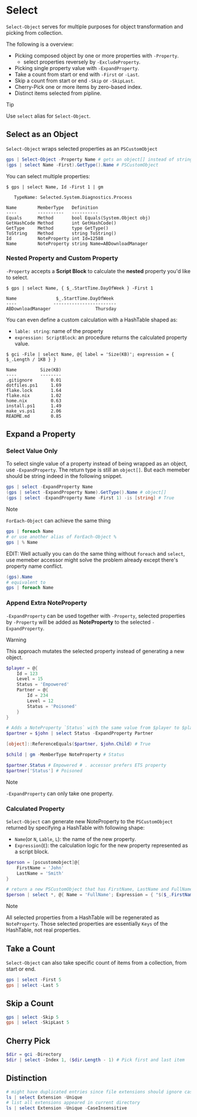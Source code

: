# Select

`Select-Object` serves for multiple purposes for object transformation and picking from collection.

The following is a overview:

- Picking composed object by one or more properties with `-Property`.
    - select properties reversely by `-ExcludeProperty`.
- Picking single property value with `-ExpandProperty`.
- Take a count from start or end with `-First` or `-Last`.
- Skip a count from start or end `-Skip` or `-SkipLast`.
- Cherry-Pick one or more items by zero-based index.
- Distinct items selected from pipline.

> [!TIP]
> Use `select` alias for `Select-Object`.

## Select as an Object

`Select-Object` wraps selected properties as an `PSCustomObject`

```ps1
gps | Select-Object -Property Name # gets an object[] instead of string[]
(gps | select Name -First).GetType().Name # PSCustomObject
```

You can select multiple properties:

```console
$ gps | select Name, Id -First 1 | gm

   TypeName: Selected.System.Diagnostics.Process

Name        MemberType   Definition
----        ----------   ----------
Equals      Method       bool Equals(System.Object obj)
GetHashCode Method       int GetHashCode()
GetType     Method       type GetType()
ToString    Method       string ToString()
Id          NoteProperty int Id=12588
Name        NoteProperty string Name=ABDownloadManager
```

### Nested Property and Custom Property

`-Property` accepts a **Script Block** to calculate the **nested** property you'd like to select.

```console
$ gps | select Name, { $_.StartTime.DayOfWeek } -First 1

Name               $_.StartTime.DayOfWeek
----              ------------------------
ABDownloadManager                 Thursday
```

You can even define a custom calculation with a HashTable shaped as:
- `lable: string`: name of the property
- `expression: ScriptBlock`: an procedure returns the calculated property value.

```console
$ gci -File | select Name, @{ label = 'Size(KB)'; expression = { $_.Length / 1KB } }

Name         Size(KB)
----         --------
.gitignore       0.01
dotfiles.ps1     1.69
flake.lock       1.64
flake.nix        1.02
home.nix         0.63
install.ps1      1.49
make_vs.ps1      2.06
README.md        0.85
```

## Expand a Property

### Select Value Only

To select single value of a property instead of being wrapped as an object, use `-ExpandProperty`.
The return type is still an `object[]`. But each memeber should be string indeed in the following snippet.

```ps1
gps | select -ExpandProperty Name
(gps | select -ExpandProperty Name).GetType().Name # object[]
(gps | select -ExpandProperty Name -First 1) -is [string] # True
```

> [!NOTE]
>  `ForEach-Object` can achieve the same thing
> ```ps1
> gps | foreach Name
> # or use another alias of ForEach-Object %
> gps | % Name
> ```
>EDIT: Well actually you can do the same thing without `foreach` and `select`, use memeber accessor might solve the problem already except there's property name conflict.
>```ps1
>(gps).Name
># equivalent to
>gps | foreach Name
>```

### Append Extra NoteProperty

`-ExpandProperty` can be used together with `-Property`, selected properties by `-Property` will be added as **NoteProperty** to the selected `-ExpandProperty`.

> [!WARNING]
> This approach mutates the selected property instead of generating a new object.

```ps1
$player = @{
    Id = 123
    Level = 15
    Status = 'Empowered'
    Partner = @{
        Id = 234
        Level = 12
        Status = 'Poisoned'
    }
}

# Adds a NoteProperty `Status` with the same value from $player to $player.Partner
$partner = $john | select Status -ExpandProperty Partner

[object]::ReferenceEquals($partner, $john.Child) # True

$child | gm -MemberType NoteProperty # Status

$partner.Status # Empowered # . accessor prefers ETS property
$partner['Status'] # Poisoned
```

> [!NOTE]
> `-ExpandProperty` can only take one property.

### Calculated Property

`Select-Object` can generate new NoteProperty to the `PSCustomObject` returned by specifying a HashTable with following shape:
- `Name`(or `N`, `Lable`, `L`): the name of the new property.
- `Expression`(`E`): the calculation logic for the new property represented as a script block.

```ps1
$person = [pscustomobject]@{
    FirstName = 'John'
    LastName = 'Smith'
}

# return a new PSCustomObject that has FirstName, LastName and FullName.
$person | select *, @{ Name = 'FullName'; Expression = { "$($_.FirstName) $($_.LastName)" } }
```

> [!NOTE]
> All selected properties from a HashTable will be regenerated as `NoteProperty`.
> Those selected properties are essentially `Keys` of the HashTable, not real properties.

## Take a Count

`Select-Object` can also take specific count of items from a collection, from start or end.

```ps1
gps | select -First 5
gps | select -Last 5
```

## Skip a Count

```ps1
gps | select -Skip 5
gps | select -SkipLast 5
```

## Cherry Pick 

```ps1
$dir = gci -Directory
$dir | select -Index 1, ($dir.Length - 1) # Pick first and last item
```

## Distinction

```ps1
# might have duplicated entries since file extensions should ignore casing.
ls | select Extension -Unique
# list all extensions appeared in current directory
ls | select Extension -Unique -CaseInsensitive
```
